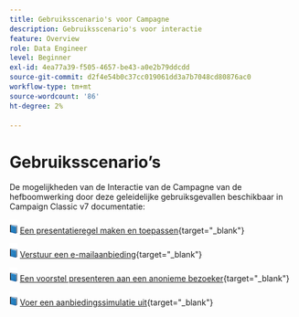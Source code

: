 ```yaml
---
title: Gebruiksscenario's voor Campagne
description: Gebruiksscenario's voor interactie
feature: Overview
role: Data Engineer
level: Beginner
exl-id: 4ea77a39-f505-4657-be43-a0e2b79ddcdd
source-git-commit: d2f4e54b0c37cc019061dd3a7b7048cd80876ac0
workflow-type: tm+mt
source-wordcount: '86'
ht-degree: 2%

---
```


# Gebruiksscenario’s

De mogelijkheden van de Interactie van de Campagne van de hefboomwerking door deze geleidelijke gebruiksgevallen beschikbaar in Campaign Classic v7 documentatie:

![](../assets/do-not-localize/book.png) [Een presentatieregel maken en toepassen](https://experienceleague.adobe.com/docs/campaign-classic/using/managing-offers/case-study/presentation-rules.html){target=&quot;_blank&quot;}

![](../assets/do-not-localize/book.png) [Verstuur een e-mailaanbieding](https://experienceleague.adobe.com/docs/campaign-classic/using/managing-offers/case-study/offers-on-an-outbound-channel.html){target=&quot;_blank&quot;}

![](../assets/do-not-localize/book.png) [Een voorstel presenteren aan een anonieme bezoeker](https://experienceleague.adobe.com/docs/campaign-classic/using/managing-offers/case-study/offers-on-an-outbound-channel.html){target=&quot;_blank&quot;}

![](../assets/do-not-localize/book.png) [Voer een aanbiedingssimulatie uit](https://experienceleague.adobe.com/docs/campaign-classic/using/managing-offers/case-study/offers-on-an-outbound-channel.html){target=&quot;_blank&quot;}
